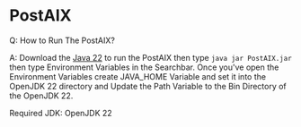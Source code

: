 # PostAIX

Q: How to Run The PostAIX?

A: Download the <a href="https://www.oracle.com/java/technologies/javase/jdk22-archive-downloads.html">Java 22</a> to run the PostAIX then type ```java jar PostAIX.jar``` then type Environment Variables in the Searchbar. Once you've open the Environment Variables create JAVA_HOME Variable and set it into the OpenJDK 22 directory and Update the Path Variable to the Bin Directory of the OpenJDK 22. 

Required JDK: OpenJDK 22

